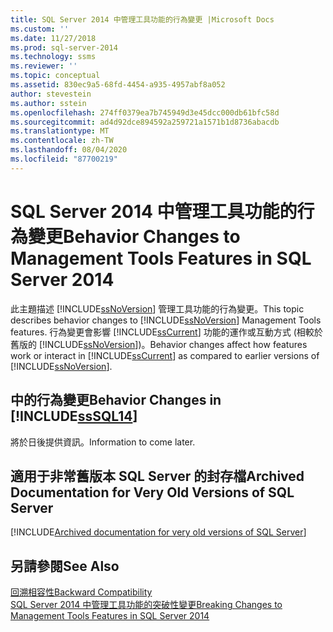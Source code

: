 ```yaml
---
title: SQL Server 2014 中管理工具功能的行為變更 |Microsoft Docs
ms.custom: ''
ms.date: 11/27/2018
ms.prod: sql-server-2014
ms.technology: ssms
ms.reviewer: ''
ms.topic: conceptual
ms.assetid: 830ec9a5-68fd-4454-a935-4957abf8a052
author: stevestein
ms.author: sstein
ms.openlocfilehash: 274ff0379ea7b745949d3e45dcc000db61bfc58d
ms.sourcegitcommit: ad4d92dce894592a259721a1571b1d8736abacdb
ms.translationtype: MT
ms.contentlocale: zh-TW
ms.lasthandoff: 08/04/2020
ms.locfileid: "87700219"
---
```

# <a name="behavior-changes-to-management-tools-features-in-sql-server-2014"></a><span data-ttu-id="3cb22-102">SQL Server 2014 中管理工具功能的行為變更</span><span class="sxs-lookup"><span data-stu-id="3cb22-102">Behavior Changes to Management Tools Features in SQL Server 2014</span></span>
  <span data-ttu-id="3cb22-103">此主題描述 [!INCLUDE[ssNoVersion](../includes/ssnoversion-md.md)] 管理工具功能的行為變更。</span><span class="sxs-lookup"><span data-stu-id="3cb22-103">This topic describes behavior changes to [!INCLUDE[ssNoVersion](../includes/ssnoversion-md.md)] Management Tools features.</span></span> <span data-ttu-id="3cb22-104">行為變更會影響 [!INCLUDE[ssCurrent](../includes/sscurrent-md.md)] 功能的運作或互動方式 (相較於舊版的 [!INCLUDE[ssNoVersion](../includes/ssnoversion-md.md)])。</span><span class="sxs-lookup"><span data-stu-id="3cb22-104">Behavior changes affect how features work or interact in [!INCLUDE[ssCurrent](../includes/sscurrent-md.md)] as compared to earlier versions of [!INCLUDE[ssNoVersion](../includes/ssnoversion-md.md)].</span></span>  
  
## <a name="behavior-changes-in-sssql14"></a><span data-ttu-id="3cb22-105"> 中的行為變更</span><span class="sxs-lookup"><span data-stu-id="3cb22-105">Behavior Changes in [!INCLUDE[ssSQL14](../includes/sssql14-md.md)]</span></span>  
 <span data-ttu-id="3cb22-106">將於日後提供資訊。</span><span class="sxs-lookup"><span data-stu-id="3cb22-106">Information to come later.</span></span>  

## <a name="archived-documentation-for-very-old-versions-of-sql-server"></a><a name="previous-versions"></a><span data-ttu-id="3cb22-107">適用于非常舊版本 SQL Server 的封存檔</span><span class="sxs-lookup"><span data-stu-id="3cb22-107">Archived Documentation for Very Old Versions of SQL Server</span></span>

[!INCLUDE[Archived documentation for very old versions of SQL Server](../includes/paragraph-content/previous-versions-archive-documentation-sql-server.md)]

## <a name="see-also"></a><span data-ttu-id="3cb22-108">另請參閱</span><span class="sxs-lookup"><span data-stu-id="3cb22-108">See Also</span></span>  
 [<span data-ttu-id="3cb22-109">回溯相容性</span><span class="sxs-lookup"><span data-stu-id="3cb22-109">Backward Compatibility</span></span>](../../2014/getting-started/backward-compatibility.md)  
 [<span data-ttu-id="3cb22-110">SQL Server 2014 中管理工具功能的突破性變更</span><span class="sxs-lookup"><span data-stu-id="3cb22-110">Breaking Changes to Management Tools Features in SQL Server 2014</span></span>](breaking-changes-to-database-engine-features-in-sql-server-2016.md?view=sql-server-2014)

  

